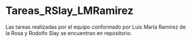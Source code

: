 # Tareas_RSlay_LMRamirez
Las tareas realizadas por el equipo conformado por Luis María Ramírez de la Rosa y Rodolfo Slay se encuentran en repositorio.

